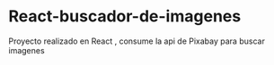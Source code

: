 # React-buscador-de-imagenes
Proyecto realizado en React , consume la api de Pixabay para buscar imagenes
